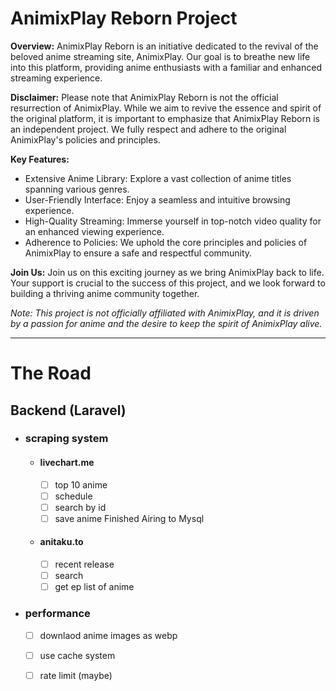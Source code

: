 # AnimixPlay Reborn Project

**Overview:**
AnimixPlay Reborn is an initiative dedicated to the revival of the beloved anime streaming site, AnimixPlay. Our goal is to breathe new life into this platform, providing anime enthusiasts with a familiar and enhanced streaming experience.

**Disclaimer:**
Please note that AnimixPlay Reborn is not the official resurrection of AnimixPlay. While we aim to revive the essence and spirit of the original platform, it is important to emphasize that AnimixPlay Reborn is an independent project. We fully respect and adhere to the original AnimixPlay's policies and principles.

**Key Features:**
- Extensive Anime Library: Explore a vast collection of anime titles spanning various genres.
- User-Friendly Interface: Enjoy a seamless and intuitive browsing experience.
- High-Quality Streaming: Immerse yourself in top-notch video quality for an enhanced viewing experience.
- Adherence to Policies: We uphold the core principles and policies of AnimixPlay to ensure a safe and respectful community.

**Join Us:**
Join us on this exciting journey as we bring AnimixPlay back to life. Your support is crucial to the success of this project, and we look forward to building a thriving anime community together.

*Note: This project is not officially affiliated with AnimixPlay, and it is driven by a passion for anime and the desire to keep the spirit of AnimixPlay alive.*

<hr/>

# The Road 

## Backend (Laravel)
  - ### scraping system
    - #### livechart.me
      - [ ] top 10 anime
      - [ ] schedule
      - [ ] search by id
      - [ ] save anime Finished Airing to Mysql 

    - #### anitaku.to
      - [ ] recent release
      - [ ] search
      - [ ] get ep list of anime
         
  - ### performance
    - [ ] downlaod anime images as webp
    - [ ] use cache system
    - [ ] rate limit (maybe)

